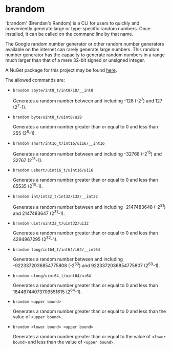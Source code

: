 # brandom

'brandom' (Brendan's Random) is a CLI for users to quickly and conveniently generate large or type-specific random numbers. Once installed, it can be called on the command line by that name.

The Google random number generator or other random number generators available on the internet can rarely generate large numbers. This random number generator has the capacity to generate random numbers in a range much larger than that of a mere 32-bit signed or unsigned integer.

A NuGet package for this project may be found [here](https://www.nuget.org/packages/brendanlynn.brandom).

The allowed commands are:

* ```brandom sbyte/int8_t/int8/i8/__int8```
  
  Generates a random number between and including -128 (-2<sup>7</sup>) and 127 (2<sup>7</sup>-1).
* ```brandom byte/uint8_t/uint8/ui8```

  Generates a random number greater than or equal to 0 and less than 255 (2<sup>8</sup>-1).
* ```brandom short/int16_t/int16/ui16/__int16```
  
  Generates a random number between and including -32768 (-2<sup>15</sup>) and 32767 (2<sup>15</sup>-1).
* ```brandom ushort/uint16_t/uint16/ui16```

  Generates a random number greater than or equal to 0 and less than 65535 (2<sup>16</sup>-1).
* ```brandom int/int32_t/int32/i32/__int32```
  
  Generates a random number between and including -2147483648 (-2<sup>31</sup>) and 2147483647 (2<sup>31</sup>-1).
* ```brandom uint/uint32_t/uint32/ui32```

  Generates a random number greater than or equal to 0 and less than 4294967295 (2<sup>32</sup>-1).
* ```brandom long/int64_t/int64/i64/__int64```
  
  Generates a random number between and including -9223372036854775808 (-2<sup>63</sup>) and 9223372036854775807 (2<sup>63</sup>-1).
* ```brandom ulong/uint64_t/uint64/ui64```

  Generates a random number greater than or equal to 0 and less than 18446744073709551615 (2<sup>64</sup>-1).
* ```brandom <upper bound>```

  Generates a random number greater than or equal to 0 and less than the value of ```<upper bound>```.
* ```brandom <lower bound> <upper bound>```

  Generates a random number greater than or equal to the value of ```<lower bound>``` and less than the value of ```<upper bound>```.
